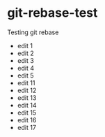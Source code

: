 # git-rebase-test
Testing git rebase

- edit 1 
- edit 2
- edit 3
- edit 4
- edit 5
- edit 11
- edit 12
- edit 13
- edit 14
- edit 15
- edit 16
- edit 17
